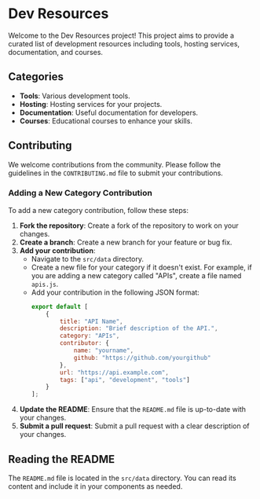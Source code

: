 # Dev Resources

Welcome to the Dev Resources project! This project aims to provide a curated list of development resources including tools, hosting services, documentation, and courses.

## Categories

- **Tools**: Various development tools.
- **Hosting**: Hosting services for your projects.
- **Documentation**: Useful documentation for developers.
- **Courses**: Educational courses to enhance your skills.

## Contributing

We welcome contributions from the community. Please follow the guidelines in the `CONTRIBUTING.md` file to submit your contributions.

### Adding a New Category Contribution

To add a new category contribution, follow these steps:

1. **Fork the repository**: Create a fork of the repository to work on your changes.
2. **Create a branch**: Create a new branch for your feature or bug fix.
3. **Add your contribution**:
    - Navigate to the `src/data` directory.
    - Create a new file for your category if it doesn't exist. For example, if you are adding a new category called "APIs", create a file named `apis.js`.
    - Add your contribution in the following JSON format:
      ```js
      export default [
          {
              title: "API Name",
              description: "Brief description of the API.",
              category: "APIs",
              contributor: {
                  name: "yourname",
                  github: "https://github.com/yourgithub"
              },
              url: "https://api.example.com",
              tags: ["api", "development", "tools"]
          }
      ];
      ```
4. **Update the README**: Ensure that the `README.md` file is up-to-date with your changes.
5. **Submit a pull request**: Submit a pull request with a clear description of your changes.

## Reading the README

The `README.md` file is located in the `src/data` directory. You can read its content and include it in your components as needed.
